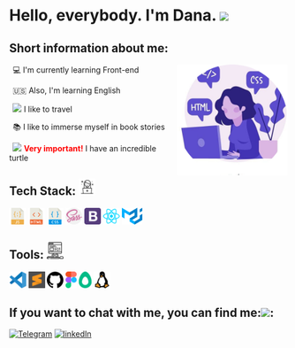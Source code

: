 <h1>Hello, everybody. I'm Dana. <img src="https://media.giphy.com/media/xAqHUL21pMHe0/giphy.gif" width="30"></h1>

**<h2>Short information about me:</h2>**

&thinsp; :computer: I'm currently learning Front-end
<img width="200" height ="200" align="right" src="img/avatar.jpg">

&thinsp; :us: Also, I'm learning English

&thinsp; <img src="https://media.giphy.com/media/LQo5HzZnmZQ74Uc8tI/giphy.gif" width="15"> I like to travel

&thinsp; :books: I like to immerse myself in book stories

&thinsp; <img src="https://media.giphy.com/media/WsjvlTHDdpiqRCIUxx/giphy.gif" width="15"> <span style="color:#FF0000">**Very important!**</span> I have an incredible turtle
<br/>

**<h2>Tech Stack: <img width="30" src="img/girlcomputer.svg"> </h2>**

<span><img height="30" title="JavaScript" src="img/javascript.svg"></span>
<span><img height="30" title="HTML5" src="img/html.svg"></span>
<span><img height="30" title="CSS3" src="img/css.svg"></span>
<span><img height="30" title="Sass" src="img/sass.svg"></span>
<span><img height="30" title="Bootstrap" src="img/bootstrap.svg"></span>
<span><img height="30" title="React JS" src="img/reactjs.svg"></span>
<span><img height="30" title="Material ui" src="img/material-ui.svg"></span>

**<h2>Tools: <img width="30" src="img/computer.svg"></h2>**

<span><img height="30" title="Visual Studio Code" src="img/visual-studio-code.svg"></span>
<span><img height="30" margin-left="5" title="SublimeText" src="img/sublime-text.svg"></span>
<span><img height="30" title="GitHub" src="img/github.svg"></span>
<span><img height="30" title="Figma" src="img/figma.svg"></span>
<span><img height="30" title="Avocode" src="img/avocode.svg"></span>
<span><img height="30" title="Linux" src="img/linux.svg"></span>

<h2>If you want to chat with me, you can find me:<img src="https://media.giphy.com/media/J5G9LaVDOHjPXWiPpM/giphy.gif" width="30">:</h2>

[![Telegram](https://img.shields.io/badge/-Telegram-282928?style=for-the-badge&logo=Telegram&labelColor=D4D5D7)](https://t.me/DanaDov)
[![linkedIn](https://img.shields.io/badge/-linkedIn-282928?style=for-the-badge&logo=linkedIn&labelColor=D4D5D7&logoColor=4CA0F4)](https://www.linkedin.com/in/bohdana-dovzhenko-3081b91b3/)
